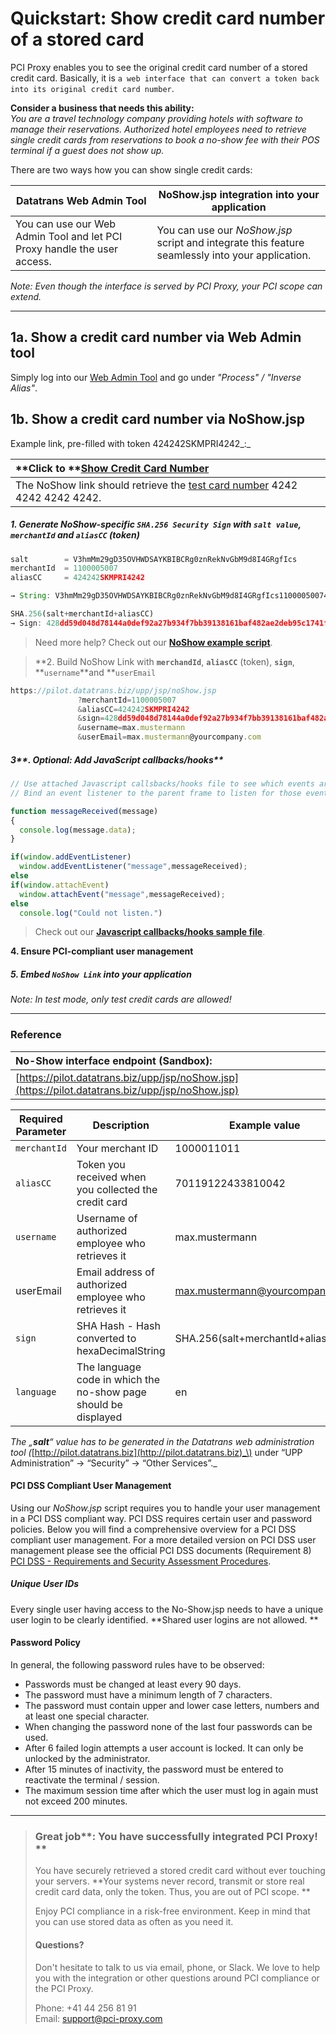 # Quickstart: Show credit card number of a stored card

PCI Proxy enables you to see the original credit card number of a stored credit card. Basically, it is `a web interface that can convert a token back into its original credit card number`.

**Consider a business that needs this ability:**  
_You are a travel technology company providing hotels with software to manage their reservations. Authorized hotel employees need to retrieve single credit cards from reservations to book a no-show fee with their POS terminal if a guest does not show up._

There are two ways how you can show single credit cards:

| **Datatrans Web Admin Tool** | **NoShow.jsp integration into your application** |
| --- | --- |
| You can use our Web Admin Tool and let PCI Proxy handle the user access. | You can use our _NoShow.jsp_ script and integrate this feature seamlessly into your application. |

_Note: Even though the interface is served by PCI Proxy, your PCI scope can extend._

---

## 1a. Show a credit card number via Web Admin tool

Simply log into our [Web Admin Tool](https://pilot.datatrans.biz/) and go under _"Process" / "Inverse Alias"_.

## 1b. Show a credit card number via NoShow.jsp

Example link, pre-filled with token 424242SKMPRI4242_:_

| **Click to **[**Show Credit Card Number**](https://pilot.datatrans.biz/upp/jsp/noShow.jsp?merchantId=1100005007&aliasCC=424242SKMPRI4242&aliasCVV=&sign=428dd59d048d78144a0def92a27b934f7bb39138161baf482ae2deb95c1741f5) |
| :--- |
| The NoShow link should retrieve the [test card number](/sandbox-environment.md) 4242 4242 4242 4242. |

##### 1. Generate NoShow-specific `SHA.256 Security Sign` with `salt value`, `merchantId` and `aliasCC` \(token\)

```js
salt        = V3hmMm29gD35OVHWDSAYKBIBCRg0znRekNvGbM9d8I4GRgfIcs                       // Setup in Step 1
merchantId  = 1100005007                                                               // Your Merchant ID
aliasCC     = 424242SKMPRI4242                                                         // Token to be de-tokenized

→ String: V3hmMm29gD35OVHWDSAYKBIBCRg0znRekNvGbM9d8I4GRgfIcs1100005007424242SKMPRI4242 // Concatenate all 3 values

SHA.256(salt+merchantId+aliasCC)                                                       // Use SHA.256 Hash Converter
→ Sign: 428dd59d048d78144a0def92a27b934f7bb39138161baf482ae2deb95c1741f5               // Security Sign for NoShow.jsp
```

> Need more help? Check out our [**NoShow example script**](https://datatrans.github.io/docs.pci-proxy.com/no-show.html).

> **2. Build NoShow Link with **`merchandId`**, **`aliasCC`** \(token\), **`sign`**, **`username`**and **`userEmail`

```js
https://pilot.datatrans.biz/upp/jsp/noShow.jsp
               ?merchantId=1100005007
               &aliasCC=424242SKMPRI4242
               &sign=428dd59d048d78144a0def92a27b934f7bb39138161baf482ae2deb95c1741f5
               &username=max.mustermann
               &userEmail=max.mustermann@yourcompany.com
```

##### 3**. Optional: Add JavaScript callbacks/hooks**

```js
// Use attached Javascript callsbacks/hooks file to see which events are getting emitted to the parent frame.
// Bind an event listener to the parent frame to listen for those events:

function messageReceived(message)
{
  console.log(message.data);
}

if(window.addEventListener)
  window.addEventListener("message",messageReceived);
else
if(window.attachEvent)
  window.attachEvent("message",messageReceived);
else
  console.log("Could not listen.")
```

> Check out our [**Javascript callbacks/hooks sample file**](https://datatrans.github.io/docs.pci-proxy.com/noshow-test-pilot.html).

**4. Ensure PCI-compliant user management**

##### 5. Embed `NoShow Link` into your application

_Note: In test mode, only test credit cards are allowed!_

---

### Reference

| **No-Show interface endpoint \(Sandbox\):** |
| :--- |
| [https://pilot.datatrans.biz/upp/jsp/noShow.jsp](https://pilot.datatrans.biz/upp/jsp/noShow.jsp) |

| Required Parameter | Description | Example value |
| --- | --- | --- |
| `merchantId` | Your merchant ID | 1000011011 |
| `aliasCC` | Token you received when you collected the credit card | 70119122433810042 |
| `username` | Username of authorized employee who retrieves it | max.mustermann |
| userEmail | Email address of authorized employee who retrieves it | max.mustermann@yourcompany.com |
| `sign` | SHA Hash - Hash converted to hexaDecimalString | SHA.256\(salt+merchantId+aliasCC\) |
| `language` | The language code in which the no-show page should be displayed | en |

_The „**salt**“ value has to be generated in the Datatrans web administration tool \(_[http://pilot.datatrans.biz](http://pilot.datatrans.biz)_\) under “UPP Administration” -&gt; “Security” -&gt; “Other Services”._

#### PCI DSS Compliant User Management

Using our _NoShow.jsp_ script requires you to handle your user management in a PCI DSS compliant way. PCI DSS requires certain user and password policies. Below you will find a comprehensive overview for a PCI DSS compliant user management. For a more detailed version on PCI DSS user management please see the official PCI DSS documents \(Requirement 8\)  [PCI DSS - Requirements and Security Assessment Procedures](https://www.pcisecuritystandards.org/documents/PCI_DSS_v3-2.pdf?agreement=true&time=1476177008560).

##### Unique User IDs

Every single user having access to the No-Show.jsp needs to have a unique user login to be clearly identified. **Shared user logins are not allowed. **

#### Password Policy

In general, the following password rules have to be observed:

* Passwords must be changed at least every 90 days.
* The password must have a minimum length of 7 characters.
* The password must contain upper and lower case letters, numbers and at least one special character.
* When changing the password none of the last four passwords can be used.
* After 6 failed login attempts a user account is locked. It can only be unlocked by the administrator.
* After 15 minutes of inactivity, the password must be entered to reactivate the terminal / session.
* The maximum session time after which the user must log in again must not exceed 200 minutes.

---

> ### Great job**: You have successfully integrated PCI Proxy! **
>
> You have securely retrieved a stored credit card without ever touching your servers. **Your systems never record, transmit or store real credit card data, only the token. Thus, you are out of PCI scope. **
>
> Enjoy PCI compliance in a risk-free environment. Keep in mind that you can use stored data as often as you need it.
>
> #### Questions?
>
> Don't hesitate to talk to us via email, phone, or Slack. We love to help you with the integration or other questions around PCI compliance or the PCI Proxy.
>
> Phone: +41 44 256 81 91  
> Email: [support@pci-proxy.com](/mailto:support@pci-proxy.com)



